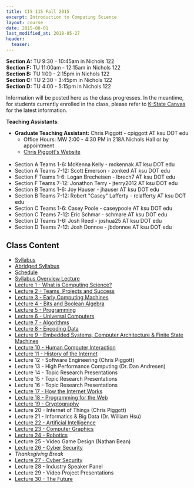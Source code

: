 ```yaml
---
title: CIS 115 Fall 2015
excerpt: Introduction to Computing Science
layout: course
date: 2015-08-01
last_modified_at: 2018-05-27
header:
  teaser:
---
```


<p>
  <strong>Section A:</strong> TU 9:30 - 10:45am in Nichols 122<br>
  <strong>Section F:</strong> TU 11:00am - 12:15am in Nichols 122<br>
  <strong>Section B:</strong> TU 1:00 - 2:15pm in Nichols 122<br>
  <strong>Section C:</strong> TU 2:30 - 3:45pm in Nichols 122<br>
  <strong>Section D:</strong> TU 4:00 - 5:15pm in Nichols 122<br>
</P>
<p>Information will be posted here as the class progresses. In the meantime, for students currently enrolled in the class, please refer to <a href="https://canvas.ksu.edu">K-State Canvas</a> for the latest information.</p>
<p><b>Teaching Assistants</b>:
<ul>
  <li><b>Graduate Teaching Assistant:</b> Chris Piggott - cpiggott AT ksu DOT edu
    <ul>
      <li>Office Hours: MW 2:00 - 4:30 PM in 218A Nichols Hall or by appointment</li>
      <li><a href="http://people.cis.ksu.edu/~cpiggott">Chris Piggott's Website</a></li>
    </ul></li>
    <br>
  <li>Section A Teams 1-6: McKenna Kelly - mckennak AT ksu DOT edu</li>    
  <li>Section A Teams 7-12: Scott Emerson - zonked AT ksu DOT edu</li>
  <li>Section F Teams 1-6: Logan Brecheisen - lbrech7 AT ksu DOT edu</li>    
  <li>Section F Teams 7-12: Jonathon Terry - jterry2012 AT ksu DOT edu</li>
  <li>Section B Teams 1-6: Joy Hauser - jhauser AT ksu DOT edu</li>
  <li>Section B Teams 7-12: Robert "Casey" Lafferty -  rclafferty AT ksu DOT edu</li>
  <li>Section C Teams 1-6: Casey Poole - caseypoole AT ksu DOT edu</li>
  <li>Section C Teams 7-12: Eric Schmar -  schmare AT ksu DOT edu</li>    
  <li>Section D Teams 1-6: Josh Reed - joshua25 AT ksu DOT edu</li>
  <li>Section D Teams 7-12: Josh Donnoe -  jbdonnoe AT ksu DOT edu</li>    
</ul></p>

<h2>Class Content</h2>
<ul>
<li><a href="/assets/oldimpress/cis115fall2015/files/Syllabus.pdf">Syllabus</a></li>
<li><a href="/assets/oldimpress/cis115fall2015/files/AbridgedSyllabus.pdf">Abridged Syllabus</a></li>
<li><a href="/assets/oldimpress/cis115fall2015/files/Schedule.pdf">Schedule</a></li>
<li><a href="/assets/oldimpress/cis115fall2015/0syllabus">Syllabus Overview Lecture</a></li>
<li><a href="/assets/oldimpress/cis115fall2015/1whatiscs">Lecture 1 - What is Computing Science?</a></li>
<li><a href="/assets/oldimpress/cis115fall2015/2teams">Lecture 2 - Teams, Projects and Success</a></li>
<li><a href="/assets/oldimpress/cis115fall2015/3early">Lecture 3 - Early Computing Machines</a></li>
<li><a href="/assets/oldimpress/cis115fall2015/4boolean">Lecture 4 - Bits and Boolean Algebra</a></li>
<li><a href="/assets/oldimpress/cis115fall2015/5programming">Lecture 5 - Programming</a></li>
<li><a href="/assets/oldimpress/cis115fall2015/6universal">Lecture 6 - Universal Computers</a></li>
<li><a href="/assets/oldimpress/cis115fall2015/7algorithms">Lecture 7 - Algorithms</a></li>
<li><a href="/assets/oldimpress/cis115fall2015/8encoding">Lecture 8 - Encoding Data</a></li>
<li><a href="/assets/oldimpress/cis115fall2015/9embedded">Lecture 9 - Embedded Systems, Computer Architecture & Finite State Machines</a></li>
<li><a href="/assets/oldimpress/cis115fall2015/10hci">Lecture 10 - Human Computer Interaction</a></li>
<li><a href="/assets/oldimpress/cis115fall2015/11internethistory">Lecture 11 - History of the Internet</a></li>
<li>Lecture 12 - Software Engineering (Chris Piggott)</li>
<li>Lecture 13 - High Performance Computing (Dr. Dan Andresen)</li>
<li>Lecture 14 - Topic Research Presentations</li>
<li>Lecture 15 - Topic Research Presentations</li>
<li>Lecture 16 - Topic Research Presentations</li>
<li><a href="/assets/oldimpress/cis115fall2015/17internettech">Lecture 17 - How the Internet Works</a></li>
<li><a href="/assets/oldimpress/cis115fall2015/18web">Lecture 18 - Programming for the Web</a></li>
<li><a href="/assets/oldimpress/cis115fall2015/20cryptography">Lecture 19 - Cryptography</a></li>
<li>Lecture 20 - Internet of Things (Chris Piggott)</li>
<li>Lecture 21 - Informatics & Big Data (Dr. William Hsu)</li>
<li><a href="/assets/oldimpress/cis115fall2015/22ai">Lecture 22 - Artificial Intelligence</a></li>
<li><a href="/assets/oldimpress/cis115fall2015/23graphics">Lecture 23 - Computer Graphics</a></li>
<li><a href="/assets/oldimpress/cis115fall2015/25robotics">Lecture 24 - Robotics</a></li>
<li>Lecture 25 - Video Game Design (Nathan Bean)</li>
<li><a href="/assets/oldimpress/cis115fall2015/27cybersecurity">Lecture 26 - Cyber Security</a></li>
<li><i>Thanksgiving Break</i></li>
<li><a href="/assets/oldimpress/cis115fall2015/27cybersecurity">Lecture 27 - Cyber Security</a></li>
<li>Lecture 28 - Industry Speaker Panel</li>
<li>Lecture 29 - Video Project Presentations</li>
<li><a href="/assets/oldimpress/cis115fall2015/30future">Lecture 30 - The Future</a></li>
</ul>
